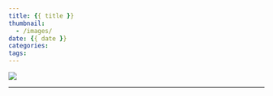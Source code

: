 ```yaml
---
title: {{ title }}
thumbnail:
  - /images/
date: {{ date }}
categories: 
tags:
---
```

<img src="/images/">

***
